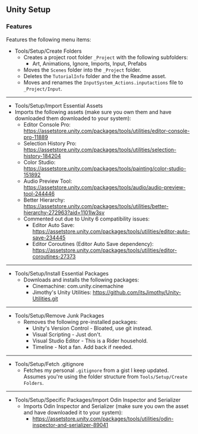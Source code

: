 ## Unity Setup

### Features
Features the following menu items:
- Tools/Setup/Create Folders
  - Creates a project root folder `_Project` with the following subfolders:
    - Art, Animations, Ignore, Imports, Input, Prefabs
  - Moves the `Scenes` folder into the `_Project` folder.
  - Deletes the `TutorialInfo` folder and the the Readme asset.
  - Moves and renames the `InputSystem_Actions.inputactions` file to `_Project/Input`.
---
- Tools/Setup/Import Essential Assets
- Imports the following assets (make sure you own them and have downloaded them downloaded to your system):
  - Editor Console Pro: https://assetstore.unity.com/packages/tools/utilities/editor-console-pro-11889
  - Selection History Pro: https://assetstore.unity.com/packages/tools/utilities/selection-history-184204
  - Color Studio: https://assetstore.unity.com/packages/tools/painting/color-studio-151892
  - Audio Preview Tool: https://assetstore.unity.com/packages/tools/audio/audio-preview-tool-244446
  - Better Hierarchy: https://assetstore.unity.com/packages/tools/utilities/better-hierarchy-272963?aid=1101lw3sv
  - Commented out due to Unity 6 compatibility issues:
    - Editor Auto Save: https://assetstore.unity.com/packages/tools/utilities/editor-auto-save-234445
    - Editor Coroutines (Editor Auto Save dependency): https://assetstore.unity.com/packages/tools/utilities/editor-coroutines-27373
---
- Tools/Setup/Install Essential Packages
  - Downloads and installs the following packages:
    - Cinemachine: com.unity.cinemachine
    - Jimothy's Unity Utilities: https://github.com/itsJimothy/Unity-Utilities.git
---
- Tools/Setup/Remove Junk Packages
  - Removes the following pre-installed packages:
    - Unity's Version Control - Bloated, use git instead.
    - Visual Scripting - Just don't.
    - Visual Studio Editor - This is a Rider household.
    - Timeline - Not a fan. Add back if needed.
---
- Tools/Setup/Fetch .gitignore
  - Fetches my personal `.gitignore` from a gist I keep updated. Assumes you're using the folder structure from `Tools/Setup/Create Folders`.
---
- Tools/Setup/Specific Packages/Import Odin Inspector and Serializer
  - Imports Odin Inspector and Serializer (make sure you own the asset and have downloaded it to your system):
    - https://assetstore.unity.com/packages/tools/utilities/odin-inspector-and-serializer-89041

